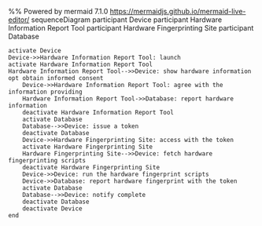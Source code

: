 %% Powered by mermaid 7.1.0 https://mermaidjs.github.io/mermaid-live-editor/
sequenceDiagram
    participant Device
    participant Hardware Information Report Tool
    participant Hardware Fingerprinting Site
    participant Database

    activate Device
    Device->>Hardware Information Report Tool: launch
    activate Hardware Information Report Tool
    Hardware Information Report Tool-->>Device: show hardware information
    opt obtain informed consent
        Device->>Hardware Information Report Tool: agree with the information providing
        Hardware Information Report Tool->>Database: report hardware information
        deactivate Hardware Information Report Tool
        activate Database
        Database-->>Device: issue a token
        deactivate Database
        Device->>Hardware Fingerprinting Site: access with the token
        activate Hardware Fingerprinting Site
        Hardware Fingerprinting Site-->>Device: fetch hardware fingerprinting scripts
        deactivate Hardware Fingerprinting Site
        Device->>Device: run the hardware fingerprint scripts
        Device->>Database: report hardware fingerprint with the token
        activate Database
        Database-->>Device: notify complete
        deactivate Database
        deactivate Device
    end
